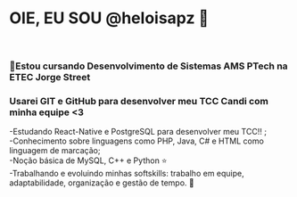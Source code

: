<h1>OIE, EU SOU @heloisapz 💢</h1> <br>

<h3>📖Estou cursando Desenvolvimento de Sistemas AMS PTech na ETEC Jorge Street</h3>
<h3> Usarei GIT e GitHub para desenvolver meu TCC Candi com minha equipe <3 </h3>
-Estudando React-Native e PostgreSQL para desenvolver meu TCC!! ; <br>
-Conhecimento sobre linguagens como PHP, Java, C# e HTML como linguagem de marcação; <br>
-Noção básica de MySQL, C++ e Python  ⭐ <br>
-Trabalhando e evoluindo minhas softskills: trabalho em equipe, adaptabilidade, organização e gestão de tempo. 💬







<!---
heloisapz/heloisapz is a ✨ special ✨ repository because its `README.md` (this file) appears on your GitHub profile.
You can click the Preview link to take a look at your changes.
--->
